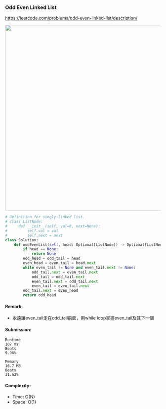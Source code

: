 ### Odd Even Linked List
https://leetcode.com/problems/odd-even-linked-list/description/

<p>
    <img src="https://assets.leetcode.com/uploads/2021/03/10/oddeven-linked-list.jpg" width="600" />
</p>

```python
# Definition for singly-linked list.
# class ListNode:
#     def __init__(self, val=0, next=None):
#         self.val = val
#         self.next = next
class Solution:
    def oddEvenList(self, head: Optional[ListNode]) -> Optional[ListNode]:
        if head == None:
            return None
        odd_head = odd_tail = head
        even_head = even_tail = head.next
        while even_tail != None and even_tail.next != None:
            odd_tail.next = even_tail.next
            odd_tail = odd_tail.next
            even_tail.next = odd_tail.next
            even_tail = even_tail.next
        odd_tail.next = even_head
        return odd_head
```
#### Remark:
- 永遠讓even_tail走在odd_tail前面，用while loop掌握even_tail及其下一個
#### Submission:
```
Runtime
107 ms
Beats
9.96%

Memory
16.7 MB
Beats
31.62%
```
#### Complexity:
- Time: O(N)
- Space: O(1)
